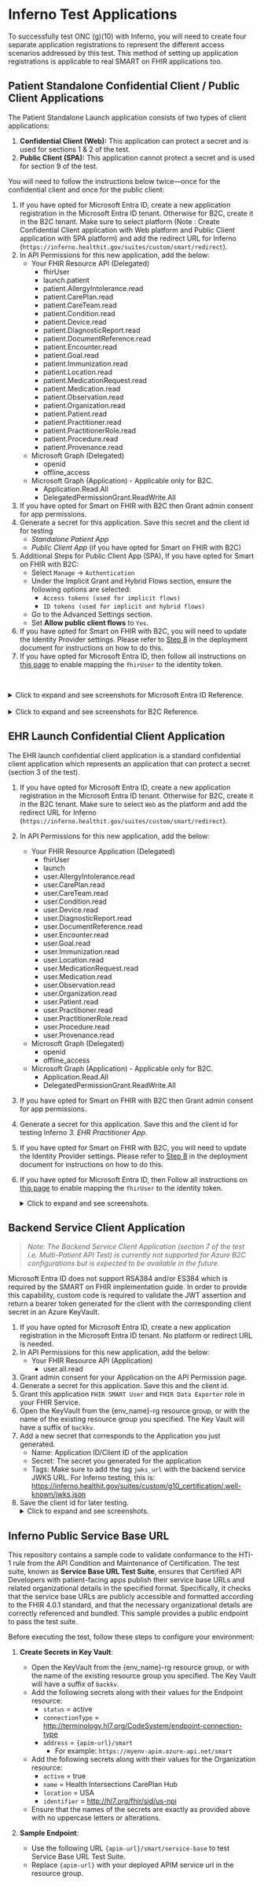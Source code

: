 # Inferno Test Applications 

To successfully test ONC (g)(10) with Inferno, you will need to create four separate application registrations to represent the different access scenarios addressed by this test. This method of setting up application registrations is applicable to real SMART on FHIR applications too.

## Patient Standalone Confidential Client / Public Client Applications

The Patient Standalone Launch application consists of two types of client applications:
1. **Confidential Client (Web):** This application can protect a secret and is used for sections 1 & 2 of the test.
1. **Public Client (SPA):** This application cannot protect a secret and is used for section 9 of the test.

You will need to follow the instructions below twice—once for the confidential client and once for the public client: 

1. If you have opted for Microsoft Entra ID, create a new application registration in the Microsoft Entra ID tenant. Otherwise for B2C, create it in the B2C tenant. Make sure to select platform (Note : Create Confidential Client application with Web platform and Public Client application with SPA platform) and add the redirect URL for Inferno (`https://inferno.healthit.gov/suites/custom/smart/redirect`).
1. In API Permissions for this new application, add the below:
    - Your FHIR Resource API (Delegated)
        - fhirUser
        - launch.patient
        - patient.AllergyIntolerance.read
        - patient.CarePlan.read
        - patient.CareTeam.read
        - patient.Condition.read
        - patient.Device.read
        - patient.DiagnosticReport.read
        - patient.DocumentReference.read
        - patient.Encounter.read
        - patient.Goal.read
        - patient.Immunization.read
        - patient.Location.read
        - patient.MedicationRequest.read
        - patient.Medication.read
        - patient.Observation.read
        - patient.Organization.read
        - patient.Patient.read
        - patient.Practitioner.read
        - patient.PractitionerRole.read
        - patient.Procedure.read
        - patient.Provenance.read
    - Microsoft Graph (Delegated)
        - openid
        - offline_access
    - Microsoft Graph (Application) - Applicable only for B2C.
        - Application.Read.All
        - DelegatedPermissionGrant.ReadWrite.All 
1. If you have opted for Smart on FHIR with B2C then Grant admin consent for app permissions.
1. Generate a secret for this application. Save this secret and the client id for testing
    - *Standalone Patient App*
    - *Public Client App* (if you have opted for Smart on FHIR with B2C)
1. Additional Steps for Public Client App (SPA), If you have opted for Smart on FHIR with B2C:
    - Select `Manage` -> `Authentication`
    - Under the Implicit Grant and Hybrid Flows section, ensure the following options are selected: 
        - `Access tokens (used for implicit flows)`
        - `ID tokens (used for implicit and hybrid flows)`
    - Go to the Advanced Settings section.
    - Set **Allow public client flows** to `Yes`.
1. If you have opted for Smart on FHIR with B2C, you will need to update the Identity Provider settings. Please refer to [Step 8](../deployment.md/#8-identity-provider-configuration) in the deployment document for instructions on how to do this.
1. If you have opted for Microsoft Entra ID, then follow all instructions on [this page](./set-fhir-user-mapping.md) to enable mapping the `fhirUser` to the identity token.

<br /><details><summary>Click to expand and see screenshots for Microsoft Entra ID Reference.</summary>
        ![](./images/5_confidential_client_1.png)        
        ![](./images/5_client_confidental_app_scopes.png)
    </details>
<br /><details><summary>Click to expand and see screenshots for B2C Reference.</summary>
        ![](./images/5_confidential_client_1_b2c.png)
        ![](./images/5_client_confidental_app_scopes_b2c.png)
        ![](./images/5_client_public_app.png)
    </details>

## EHR Launch Confidential Client Application

The EHR launch confidential client application is a standard confidential client application which represents an application that can protect a secret (section 3 of the test).

1. If you have opted for Microsoft Entra ID, create a new application registration in the Microsoft Entra ID tenant. Otherwise for B2C, create it in the B2C tenant. Make sure to select `Web` as the platform and add the redirect URL for Inferno (`https://inferno.healthit.gov/suites/custom/smart/redirect`).
1. In API Permissions for this new application, add the below:
    - Your FHIR Resource Application (Delegated)
        - fhirUser
        - launch
        - user.AllergyIntolerance.read
        - user.CarePlan.read
        - user.CareTeam.read
        - user.Condition.read
        - user.Device.read
        - user.DiagnosticReport.read
        - user.DocumentReference.read
        - user.Encounter.read
        - user.Goal.read
        - user.Immunization.read
        - user.Location.read
        - user.MedicationRequest.read
        - user.Medication.read
        - user.Observation.read
        - user.Organization.read
        - user.Patient.read
        - user.Practitioner.read
        - user.PractitionerRole.read
        - user.Procedure.read
        - user.Provenance.read
    - Microsoft Graph (Delegated)
        - openid
        - offline_access
    - Microsoft Graph (Application) - Applicable only for B2C.
        - Application.Read.All
        - DelegatedPermissionGrant.ReadWrite.All
1. If you have opted for Smart on FHIR with B2C then Grant admin consent for app permissions.
1. Generate a secret for this application. Save this and the client id for testing Inferno *3. EHR Practitioner App*.
1. If you have opted for Smart on FHIR with B2C, you will need to update the Identity Provider settings. Please refer to [Step 8](../deployment.md/#8-identity-provider-configuration) in the deployment document for instructions on how to do this.
1. If you have opted for Microsoft Entra ID, then Follow all instructions on [this page](./set-fhir-user-mapping.md) to enable mapping the `fhirUser` to the identity token.
<br /><details><summary>Click to expand and see screenshots.</summary>
    ![](./images/5_confidential_client_1.png)

    ![](./images/5_ehr_confidental_app_scopes.png)
    </details>

## Backend Service Client Application
> *Note:* 
> *The Backend Service Client Application (section 7 of the test i.e. Multi-Patient API Test) is currently not supported for Azure B2C configurations but is expected to be available in the future.* 

Microsoft Entra ID does not support RSA384 and/or ES384 which is required by the SMART on FHIR implementation guide. In order to provide this capability, custom code is required to validate the JWT assertion and return a bearer token generated for the client with the corresponding client secret in an Azure KeyVault.

1. If you have opted for Microsoft Entra ID, create a new application registration in the Microsoft Entra ID tenant. No platform or redirect URL is needed.
1. In API Permissions for this new application, add the below:
    - Your FHIR Resource API (Application)
        - user.all.read
1. Grant admin consent for your Application on the API Permission page.
1. Generate a secret for this application. Save this and the client id.
1. Grant this application `FHIR SMART User` and `FHIR Data Exporter` role in your FHIR Service.
1. Open the KeyVault from the {env_name}-rg resource group, or with the name of the existing resource group you specified. The Key Vault will have a suffix of `backkv`.
1. Add a new secret that corresponds to the Application you just generated. 
    - Name: Application ID/Client ID of the application
    - Secret: The secret you generated for the application
    - Tags: Make sure to add the tag `jwks_url` with the backend service JWKS URL. For Inferno testing, this is: https://inferno.healthit.gov/suites/custom/g10_certification/.well-known/jwks.json
1. Save the client id for later testing.
<br /><details><summary>Click to expand and see screenshots.</summary>
![](./images/5_create_backend_services_app.png)
![](./images/5_add_backend_role_assignment_1.png)
![](./images/5_assign_backend_application.png)
![](./images/5_create_backend_secret.png)
![](./images/5_copy_backend_secret.png)
![](./images/5_keyvault_reg.png)
![](./images/5_keyvault_create_secret.png)
![](./images/5_keyvault_secret_details.png)
</details>

## Inferno Public Service Base URL

This repository contains a sample code to validate conformance to the HTI-1 rule from the API Condition and Maintenance of Certification. The test suite, known as **Service Base URL Test Suite**, ensures that Certified API Developers with patient-facing apps publish their service base URLs and related organizational details in the specified format. Specifically, it checks that the service base URLs are publicly accessible and formatted according to the FHIR 4.0.1 standard, and that the necessary organizational details are correctly referenced and bundled. This sample provides a public endpoint to pass the test suite.

Before executing the test, follow these steps to configure your environment:

1. **Create Secrets in Key Vault**:
    - Open the KeyVault from the {env_name}-rg resource group, or with the name of the existing resource group you specified. The Key Vault will have a suffix of `backkv`.
    - Add the following secrets along with their values for the Endpoint resource:
        - `status` = active
        - `connectionType` = http://terminology.hl7.org/CodeSystem/endpoint-connection-type
        - `address` = `{apim-url}/smart`
            - For example: `https://myenv-apim.azure-api.net/smart`
    - Add the following secrets along with their values for the Organization resource:
        - `active` = true
        - `name` = Health Intersections CarePlan Hub
        - `location` = USA
        - `identifier` = http://hl7.org/fhir/sid/us-npi
    - Ensure that the names of the secrets are exactly as provided above with no uppercase letters or alterations.

2. **Sample Endpoint**:
    - Use the following URL `{apim-url}/smart/service-base` to test Service Base URL Test Suite. 
    - Replace `{apim-url}` with your deployed APIM service url in the resource group.